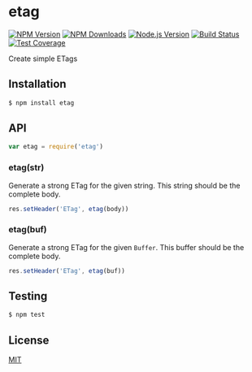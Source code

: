 # etag

[![NPM Version][npm-image]][npm-url]
[![NPM Downloads][downloads-image]][downloads-url]
[![Node.js Version][node-version-image]][node-version-url]
[![Build Status][travis-image]][travis-url]
[![Test Coverage][coveralls-image]][coveralls-url]

Create simple ETags

## Installation

```sh
$ npm install etag
```

## API

```js
var etag = require('etag')
```

### etag(str)

Generate a strong ETag for the given string. This string should be the
complete body.

```js
res.setHeader('ETag', etag(body))
```

### etag(buf)

Generate a strong ETag for the given `Buffer`. This buffer should be the
complete body.

```js
res.setHeader('ETag', etag(buf))
```

## Testing

```sh
$ npm test
```

## License

[MIT](LICENSE)

[npm-image]: https://img.shields.io/npm/v/etag.svg?style=flat
[npm-url]: https://npmjs.org/package/etag
[node-version-image]: http://img.shields.io/badge/node.js->=_0.8-brightgreen.svg?style=flat
[node-version-url]: http://nodejs.org/download/
[travis-image]: https://img.shields.io/travis/jshttp/etag.svg?style=flat
[travis-url]: https://travis-ci.org/jshttp/etag
[coveralls-image]: https://img.shields.io/coveralls/jshttp/etag.svg?style=flat
[coveralls-url]: https://coveralls.io/r/jshttp/etag?branch=master
[downloads-image]: http://img.shields.io/npm/dm/etag.svg?style=flat
[downloads-url]: https://npmjs.org/package/etag
